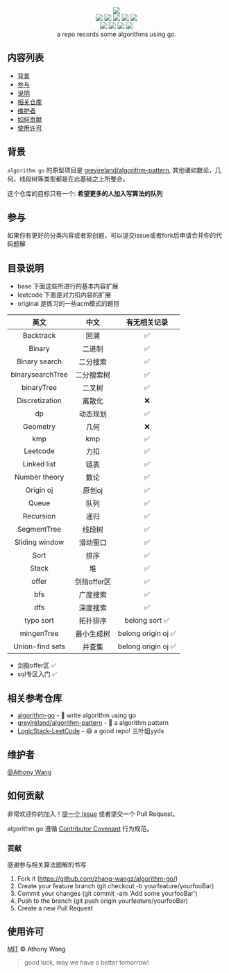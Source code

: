 <p align=center>
<img src="https://raw.staticdn.net/zhang-wangz/algorithm-go/main/images/header_min.png"/>
  <br>
  <a title="Hits" target="_blank" href="https://github.com/zhang-wangz/algorithm-go"><img src="https://hits.b3log.org/zhang-wangz/algorithm-go.svg"></a>
  <img src="https://img.shields.io/github/stars/zhang-wangz/algorithm-go?style=flat-square"/>
  <img src="https://img.shields.io/github/contributors/zhang-wangz/algorithm-go?style=flat-square"/>
  <img src="https://img.shields.io/github/commit-activity/y/zhang-wangz/algorithm-go?style=flat-square"/>
  <img src="https://img.shields.io/github/last-commit/zhang-wangz/algorithm-go?style=flat-square"/>
  <br>
  <img src="https://img.shields.io/github/issues/zhang-wangz/algorithm-go?style=flat-square"/>
  <img src="https://img.shields.io/github/issues-pr/zhang-wangz/algorithm-go?style=flat-square"/>
  <img src="https://img.shields.io/github/watchers/zhang-wangz/algorithm-go?style=flat-square"/>
  <img src="https://img.shields.io/github/issues-closed/zhang-wangz/algorithm-go?style=flat-square"/>
  <br>
  a repo records some algorithms using go.
</p>

## 内容列表
- [背景](#背景)
- [参与](#参与)
- [说明](#说明)
- [相关仓库](#相关仓库)
- [维护者](#维护者)
- [如何贡献](#如何贡献)
- [使用许可](#使用许可)

## 背景

`algorithm go` 的原型项目是 [greyireland/algorithm-pattern](https://github.com/greyireland/algorithm-pattern), 其他诸如数论，几何，线段树等类型都是在此基础之上所整合。

这个仓库的目标只有一个: **希望更多的人加入写算法的队列** 

## 参与
如果你有更好的分类内容或者原创题，可以提交issue或者fork后申请合并你的代码题解

## 目录说明
- base 下面这些所进行的基本内容扩展 <br/>
- leetcode 下面是对力扣内容的扩展
- original 是练习的一些acm模式的题目

|       英文       |  中文  | 有无相关记录 |
| :--------------: | :--------: | :----: |
|    Backtrack     |    回溯    |   ✅    |
|      Binary      |   二进制   |   ✅    |
|  Binary search   |  二分搜索  |   ✅    |
| binarysearchTree | 二分搜索树 |   ✅    |
|    binaryTree    |   二叉树   |   ✅    |
|  Discretization  |   离散化   |   ❌    |
|        dp        |  动态规划  |   ✅    |
|     Geometry     |    几何    |   ❌    |
|       kmp        |    kmp     |   ✅    |
|     Leetcode     |    力扣    |   ✅    |
|   Linked list    |    链表    |   ✅    |
|  Number theory   |    数论    |   ✅    |
|    Origin oj     |   原创oj   |   ✅    |
|      Queue       |    队列    |   ✅    |
|    Recursion     |    递归    |   ✅    |
|   SegmentTree    |   线段树   |   ✅    |
|  Sliding window  |  滑动窗口  |   ✅    |
|       Sort       |    排序    |   ✅    |
|      Stack       |     堆     |   ✅    |
|      offer       |    剑指offer区    |   ✅    |
| bfs | 广度搜索 | ✅ |
| dfs | 深度搜索 | ✅ |
| typo sort | 拓扑排序 | belong sort  ✅ |
| mingenTree | 最小生成树 | belong origin oj  ✅ |
| Union-find sets | 并查集 | belong origin oj  ✅ |
- 剑指offer区 ✅
- sql专区入门  ✅ 


## 相关参考仓库

- [algorithm-go](https://github.com/zhang-wangz/algorithm-go) - 💌 write algorithm using go
- [greyireland/algorithm-pattern](https://github.com/greyireland/algorithm-pattern) - 🍬 a algorithm pattern 
- [LogicStack-LeetCode](https://github.com/SharingSource/LogicStack-LeetCode) - 😄 a good repo! 三叶姐yyds

## 维护者
[@Athony Wang](https://github.com/zhang-wangz)


## 如何贡献
非常欢迎你的加入！[提一个 Issue](https://github.com/zhang-wangz/algorithm-go/issues/new) 或者提交一个 Pull Request。


algorithm go 遵循 [Contributor Covenant](http://contributor-covenant.org/version/1/3/0/) 行为规范。


### 贡献

感谢参与相关算法题解的书写

1. Fork it (https://github.com/zhang-wangz/algorithm-go/)
2. Create your feature branch (git checkout -b yourfeature/yourfooBar)
3. Commit your changes (git commit -am 'Add some yourfooBar')
4. Push to the branch (git push origin yourfeature/yourfooBar)
5. Create a new Pull Request

## 使用许可

[MIT](LICENSE) © Athony Wang 
> good luck, may we have a better tomorrow!

